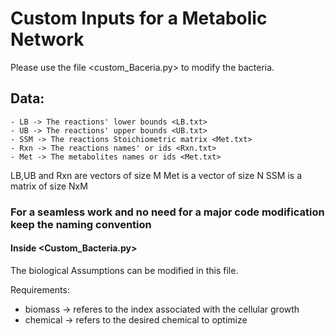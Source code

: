 # Custom Inputs for a Metabolic Network

Please use the file <custom_Baceria.py> to modify the bacteria.

## Data:
    - LB -> The reactions' lower bounds <LB.txt>
    - UB -> The reactions' upper bounds <UB.txt>
    - SSM -> The reactions Stoichiometric matrix <Met.txt>
    - Rxn -> The reactions names' or ids <Rxn.txt>
    - Met -> The metabolites names or ids <Met.txt>

LB,UB and Rxn are vectors of size M
Met is a vector of size N
SSM is a matrix of size NxM

### For a seamless work and no need for a major code modification keep the naming convention

#### Inside <Custom_Bacteria.py>
 The biological Assumptions can be modified in this file.

 Requirements:
  - biomass -> referes to the index associated with the cellular growth
  - chemical -> refers to the desired chemical to optimize
 
 